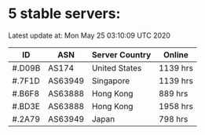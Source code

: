 # 5 stable servers:

Latest update at: Mon May 25 03:10:09 UTC 2020

| ID | ASN | Server Country | Online |
| -- | --- | -------------- | ------ |
| #.D09B | AS174 | United States | 1139 hrs |
| #.7F1D | AS63949 | Singapore | 1139 hrs |
| #.B6F8 | AS63888 | Hong Kong | 889 hrs |
| #.BD3E | AS63888 | Hong Kong | 1958 hrs |
| #.2A79 | AS63949 | Japan | 798 hrs |

